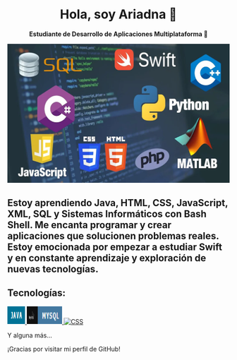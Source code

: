 <h1 align="center">Hola, soy Ariadna 👋</h1>

<p align="center">
  <strong>Estudiante de Desarrollo de Aplicaciones Multiplataforma 🚀</strong>
</p>

<p align="center">
  <img src="https://raw.githubusercontent.com/Ariadnaa20/Ariadnaa20/main/lenguaje_portada%20(1).webp" alt="Tecnologías">
</p>

<h2 align="left">
  Estoy aprendiendo Java, HTML, CSS, JavaScript, XML, SQL y Sistemas Informáticos con Bash Shell. Me encanta programar y crear aplicaciones que solucionen problemas reales. Estoy emocionada por empezar a estudiar Swift y en constante aprendizaje y exploración de nuevas tecnologías.
</h2>

<h2 align="left">Tecnologías:</h2>

<p align="left">
  <!-- Enlace a tu repositorio de Java o perfil de Java -->
  <a href="URL_DEL_REPOSITORIO_JAVA">
    <img src="java.png" alt="Java" width="40" height="40"/>
  </a>
  <!-- Repite el proceso para cada tecnología -->
  <a href="https://github.com/Ariadnaa20/BASE-DE-DADES.git">
    <img src="sql.png" alt="HTML" width="80" height="40"/>
  </a>
  <a href="URL_DEL_REPOSITORIO_CSS">
    <img src="URL_DE_LA_IMAGEN_CSS" alt="CSS" width="40" height="40"/>
  </a>
  <!-- ...y así con el resto de tecnologías -->
</p>

<p align="left">Y alguna más...</p>

<p align="left">¡Gracias por visitar mi perfil de GitHub!</p>



